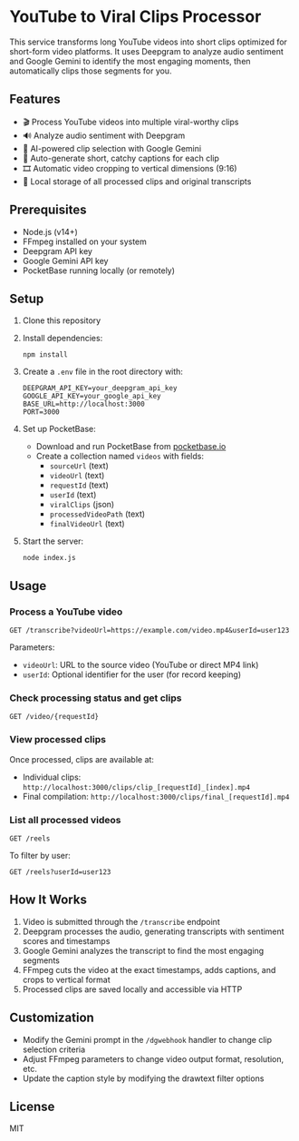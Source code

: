 # YouTube to Viral Clips Processor

This service transforms long YouTube videos into short clips optimized for short-form video platforms. It uses Deepgram to analyze audio sentiment and Google Gemini to identify the most engaging moments, then automatically clips those segments for you.

## Features

- 🎬 Process YouTube videos into multiple viral-worthy clips
- 🔊 Analyze audio sentiment with Deepgram
- 🧠 AI-powered clip selection with Google Gemini
- 📝 Auto-generate short, catchy captions for each clip
- 🎞️ Automatic video cropping to vertical dimensions (9:16)
- 💾 Local storage of all processed clips and original transcripts

## Prerequisites

- Node.js (v14+)
- FFmpeg installed on your system
- Deepgram API key
- Google Gemini API key
- PocketBase running locally (or remotely)

## Setup

1. Clone this repository
2. Install dependencies:
   ```
   npm install
   ```
3. Create a `.env` file in the root directory with:
   ```
   DEEPGRAM_API_KEY=your_deepgram_api_key
   GOOGLE_API_KEY=your_google_api_key
   BASE_URL=http://localhost:3000
   PORT=3000
   ```

4. Set up PocketBase:
   - Download and run PocketBase from [pocketbase.io](https://pocketbase.io)
   - Create a collection named `videos` with fields:
     - `sourceUrl` (text)
     - `videoUrl` (text)
     - `requestId` (text)
     - `userId` (text)
     - `viralClips` (json)
     - `processedVideoPath` (text)
     - `finalVideoUrl` (text)

5. Start the server:
   ```
   node index.js
   ```

## Usage

### Process a YouTube video

```
GET /transcribe?videoUrl=https://example.com/video.mp4&userId=user123
```

Parameters:
- `videoUrl`: URL to the source video (YouTube or direct MP4 link)
- `userId`: Optional identifier for the user (for record keeping)

### Check processing status and get clips

```
GET /video/{requestId}
```

### View processed clips

Once processed, clips are available at:
- Individual clips: `http://localhost:3000/clips/clip_[requestId]_[index].mp4`
- Final compilation: `http://localhost:3000/clips/final_[requestId].mp4`

### List all processed videos

```
GET /reels
```

To filter by user:
```
GET /reels?userId=user123
```

## How It Works

1. Video is submitted through the `/transcribe` endpoint
2. Deepgram processes the audio, generating transcripts with sentiment scores and timestamps
3. Google Gemini analyzes the transcript to find the most engaging segments
4. FFmpeg cuts the video at the exact timestamps, adds captions, and crops to vertical format
5. Processed clips are saved locally and accessible via HTTP

## Customization

- Modify the Gemini prompt in the `/dgwebhook` handler to change clip selection criteria
- Adjust FFmpeg parameters to change video output format, resolution, etc.
- Update the caption style by modifying the drawtext filter options

## License

MIT 